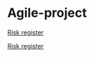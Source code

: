 # Agile-project
[Risk register](file:///C:/Users/sandh/Downloads/risk_register%20week%2011.pdf)

<a href="https://github.com/ksandhu06/Agile-project/blob/main/risk_register%20week%2011.pdf">Risk register</a>
